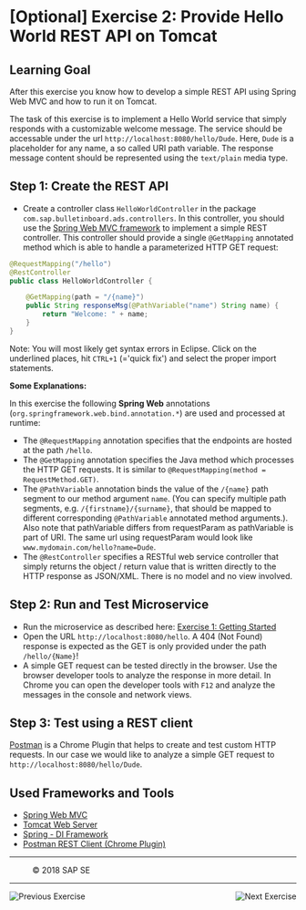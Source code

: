[Optional] Exercise 2:  Provide Hello World REST API on Tomcat
===================================================

## Learning Goal
After this exercise you know how to develop a simple REST API using Spring Web MVC and how to run it on Tomcat.

The task of this exercise is to implement a Hello World service that simply responds with a customizable welcome message. The service should be accessable under the url `http://localhost:8080/hello/Dude`. Here, `Dude` is a placeholder for any name, a so called URI path variable. The response message content should be represented using the `text/plain` media type.

## Step 1: Create the REST API
- Create a controller class `HelloWorldController` in the package `com.sap.bulletinboard.ads.controllers`.
In this controller, you should use the [Spring Web MVC framework](http://docs.spring.io/spring/docs/current/spring-framework-reference/html/mvc.html) to implement a simple REST controller.
This controller should provide a single `@GetMapping` annotated method which is able to handle a parameterized HTTP GET request:

```java
@RequestMapping("/hello")
@RestController
public class HelloWorldController {

    @GetMapping(path = "/{name}")
    public String responseMsg(@PathVariable("name") String name) {
        return "Welcome: " + name;
    }
}
```
Note: You will most likely get syntax errors in Eclipse. Click on the underlined places, hit `CTRL+1` (='quick fix') and select the proper import statements.

**Some Explanations:**

In this exercise the following **Spring Web** annotations (`org.springframework.web.bind.annotation.*`) are used and processed at runtime:

  - The `@RequestMapping` annotation specifies that the endpoints are hosted at the path `/hello`.
  - The `@GetMapping` annotation specifies the Java method which processes the HTTP GET requests. It is similar to `@RequestMapping(method = RequestMethod.GET)`.
  - The `@PathVariable` annotation binds the value of the `/{name}` path segment to our method argument `name`. (You can specify multiple path segments, e.g. `/{firstname}/{surname}`, that should be mapped to different corresponding `@PathVariable` annotated method arguments.). Also note that pathVariable differs from requestParam as pathVariable is part of URI. The same url using requestParam would look like `www.mydomain.com/hello?name=Dude`.
  - The `@RestController` specifies a RESTful web service controller that simply returns the object / return value that is written directly to the HTTP response as JSON/XML. There is no model and no view involved.

## Step 2: Run and Test Microservice
- Run the microservice as described here: [Exercise 1: Getting Started](Exercise_1_GettingStarted.md)
- Open the URL `http://localhost:8080/hello`. A 404 (Not Found) response is expected as the GET is only provided under the path `/hello/{Name}`!
- A simple GET request can be tested directly in the browser. Use the browser developer tools to analyze the response in more detail. In Chrome you can open the developer tools with `F12` and analyze the messages in the console and network views.

## Step 3: Test using a REST client
[Postman](https://chrome.google.com/webstore/detail/postman/fhbjgbiflinjbdggehcddcbncdddomop) is a Chrome Plugin that helps to create and test custom HTTP requests. In our case we would like to analyze a simple GET request to `http://localhost:8080/hello/Dude`.

## Used Frameworks and Tools
- [Spring Web MVC](http://docs.spring.io/spring/docs/current/spring-framework-reference/html/mvc.html)
- [Tomcat Web Server](http://tomcat.apache.org/)
- [Spring - DI Framework](https://github.com/spring-projects/spring-framework)
- [Postman REST Client (Chrome Plugin)](https://chrome.google.com/webstore/detail/postman/fhbjgbiflinjbdggehcddcbncdddomop)


***
<dl>
  <dd>
  <div class="footer">&copy; 2018 SAP SE</div>
  </dd>
</dl>
<hr>
<a href="Exercise_1_GettingStarted.md">
  <img align="left" alt="Previous Exercise">
</a>
<a href="Exercise_3_CreateAdsEndpoints.md">
  <img align="right" alt="Next Exercise">
</a>



